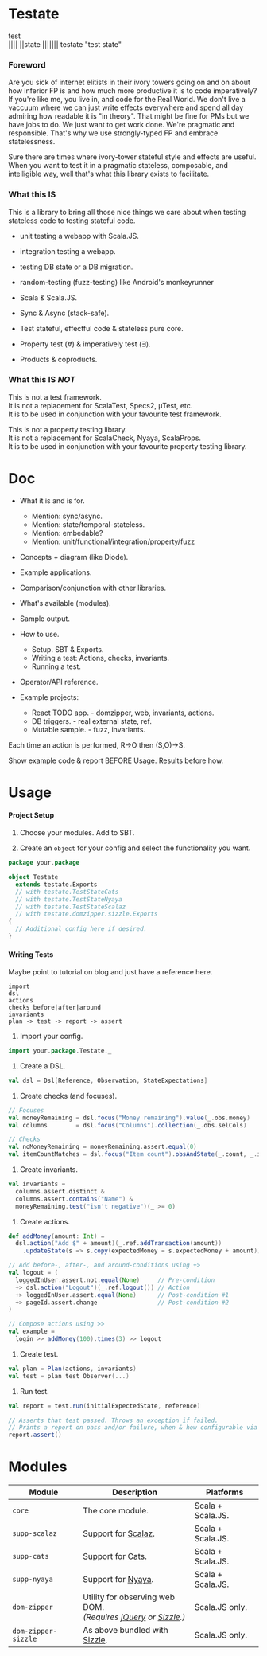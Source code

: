 # Testate

test   
||||
||state
|||||||
testate
"test state"

### Foreword

Are you sick of internet elitists in their ivory towers going on and on about how inferior FP is and how much more productive it is to code imperatively?
If you're like me, you live in, and code for the Real World.
We don't live a vaccuum where we can just write effects everywhere and spend all day admiring how readable it is "in theory".
That might be fine for PMs but we have jobs to do. We just want to get work done.
We're pragmatic and responsible. That's why we use strongly-typed FP and embrace statelessness.

Sure there are times where ivory-tower stateful style and effects are useful.
When you want to test it in a pragmatic stateless, composable, and intelligible way,
well that's what this library exists to facilitate.


### What this IS

This is a library to bring all those nice things we care about when testing stateless code
to testing stateful code.

* unit testing a webapp with Scala.JS.
* integration testing a webapp.
* testing DB state or a DB migration.
* random-testing (fuzz-testing) like Android's monkeyrunner


* Scala & Scala.JS.
* Sync & Async (stack-safe).
* Test stateful, effectful code & stateless pure core.
* Property test (∀) & imperatively test (∃).
* Products & coproducts.



### What this IS *NOT*

This is not a test framework.
<br>It is not a replacement for ScalaTest, Specs2, μTest, etc.
<br>It is to be used in conjunction with your favourite test framework.

This is not a property testing library.
<br>It is not a replacement for ScalaCheck, Nyaya, ScalaProps.
<br>It is to be used in conjunction with your favourite property testing library.


Doc
===
* What it is and is for.
  * Mention: sync/async.
  * Mention: state/temporal-stateless.
  * Mention: embedable?
  * Mention: unit/functional/integration/property/fuzz
* Concepts + diagram (like Diode).
* Example applications.
* Comparison/conjunction with other libraries.
* What's available (modules).
* Sample output.


* How to use.
  * Setup. SBT & Exports.
  * Writing a test: Actions, checks, invariants.
  * Running a test.
* Operator/API reference.
* Example projects:
  * React TODO app. - domzipper, web, invariants, actions.
  * DB triggers.    - real external state, ref.
  * Mutable sample. - fuzz, invariants.


Each time an action is performed, R→O then (S,O)→S.

Show example code & report BEFORE Usage.
Results before how.


# Usage

#### Project Setup

1. Choose your modules. Add to SBT.

1. Create an `object` for your config and select the functionality you want.

  ```scala
  package your.package

  object Testate
    extends testate.Exports
    // with testate.TestStateCats
    // with testate.TestStateNyaya
    // with testate.TestStateScalaz
    // with testate.domzipper.sizzle.Exports
  {
    // Additional config here if desired.
  }
  ```

#### Writing Tests

Maybe point to tutorial on blog and just have a reference here.
```
import
dsl
actions
checks before|after|around
invariants
plan -> test -> report -> assert
```

1. Import your config.
  ```scala
  import your.package.Testate._
  ```
1. Create a DSL.
  ```scala
  val dsl = Dsl[Reference, Observation, StateExpectations]
  ```
1. Create checks (and focuses).
  ```scala
  // Focuses
  val moneyRemaining = dsl.focus("Money remaining").value(_.obs.money)
  val columns        = dsl.focus("Columns").collection(_.obs.selCols)

  // Checks
  val noMoneyRemaining = moneyRemaining.assert.equal(0)
  val itemCountMatches = dsl.focus("Item count").obsAndState(_.count, _.items.size).assert.equal
  ```
1. Create invariants.
  ```scala
  val invariants =
    columns.assert.distinct &
    columns.assert.contains("Name") &
    moneyRemaining.test("isn't negative")(_ >= 0)
  ```
1. Create actions.
  ```scala
  def addMoney(amount: Int) =
    dsl.action("Add $" + amount)(_.ref.addTransaction(amount))            // Action
      .updateState(s => s.copy(expectedMoney = s.expectedMoney + amount)) // Adjust expected state

  // Add before-, after-, and around-conditions using +>
  val logout = (
    loggedInUser.assert.not.equal(None)     // Pre-condition
    +> dsl.action("Logout")(_.ref.logout()) // Action
    +> loggedInUser.assert.equal(None)      // Post-condition #1
    +> pageId.assert.change                 // Post-condition #2
  )

  // Compose actions using >>
  val example =
    login >> addMoney(100).times(3) >> logout
  ```
1. Create test.
  ```scala
  val plan = Plan(actions, invariants)
  val test = plan test Observer(...)
  ```
1. Run test.
  ```scala
  val report = test.run(initialExpectedState, reference)

  // Asserts that test passed. Throws an exception if failed.
  // Prints a report on pass and/or failure, when & how configurable via implicit settings.
  report.assert()
  ```



# Modules
| Module              | Description | Platforms |
|---------------------|-------------|-----------|
| `core`              | The core module. | Scala + Scala.JS. |
| `supp-scalaz`       | Support for [Scalaz](https://github.com/scalaz/scalaz). | Scala + Scala.JS. |
| `supp-cats`         | Support for [Cats](https://github.com/typelevel/cats). | Scala + Scala.JS. |
| `supp-nyaya`        | Support for [Nyaya](https://github.com/japgolly/nyaya). | Scala + Scala.JS. |
| `dom-zipper`        | Utility for observing web DOM.<br>*(Requires [jQuery](https://jquery.com/) or [Sizzle](https://sizzlejs.com/).)* | Scala.JS only. |
| `dom-zipper-sizzle` | As above bundled with [Sizzle](https://sizzlejs.com/). | Scala.JS only. |
